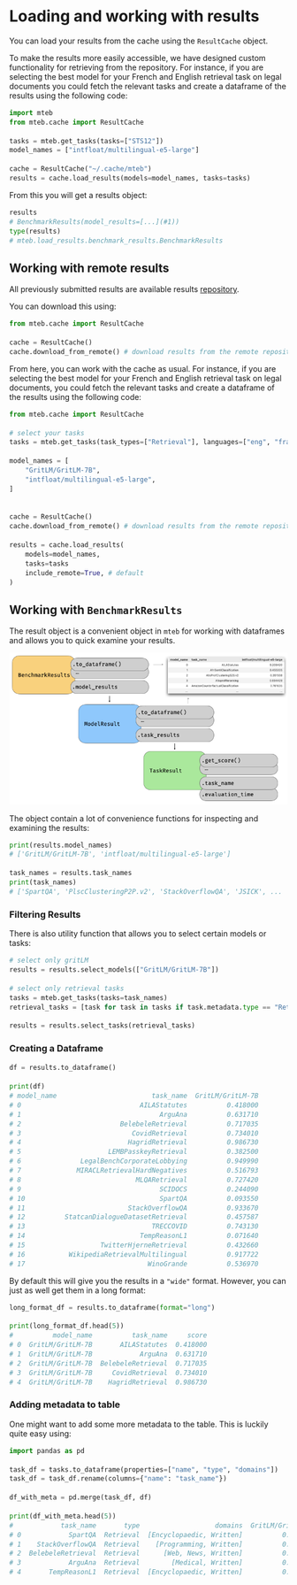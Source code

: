 # Loading and working with results

You can load your results from the cache using the `ResultCache` object.



To make the results more easily accessible, we have designed custom functionality for retrieving from the repository. For instance, if you are selecting the best model for your French and English retrieval task on legal documents you could fetch the relevant tasks and create a dataframe of the results using the following code:

```python
import mteb
from mteb.cache import ResultCache

tasks = mteb.get_tasks(tasks=["STS12"])
model_names = ["intfloat/multilingual-e5-large"]

cache = ResultCache("~/.cache/mteb")
results = cache.load_results(models=model_names, tasks=tasks)

```

From this you will get a results object:
```py
results
# BenchmarkResults(model_results=[...](#1))
type(results)
# mteb.load_results.benchmark_results.BenchmarkResults
```

## Working with remote results

All previously submitted results are available results [repository](https://github.com/embeddings-benchmark/results).

You can download this using:

```py
from mteb.cache import ResultCache

cache = ResultCache()
cache.download_from_remote() # download results from the remote repository
```

From here, you can work with the cache as usual. For instance, if you are selecting the best model for your French and English retrieval task on legal documents, you could fetch the relevant tasks and create a dataframe of the results using the following code:

```py
from mteb.cache import ResultCache

# select your tasks
tasks = mteb.get_tasks(task_types=["Retrieval"], languages=["eng", "fra"], domains=["Legal"])

model_names = [
    "GritLM/GritLM-7B",
    "intfloat/multilingual-e5-large",
]


cache = ResultCache()
cache.download_from_remote() # download results from the remote repository. Might take a while the first time.

results = cache.load_results(
    models=model_names,
    tasks=tasks
    include_remote=True, # default
)
```

## Working with `BenchmarkResults`

The result object is a convenient object in `mteb` for working with dataframes and allows you to quick examine your results.

![](images/visualizations/result_objects.png)

The object contain a lot of convenience functions for inspecting and examining the results:
```py
print(results.model_names)
# ['GritLM/GritLM-7B', 'intfloat/multilingual-e5-large']

task_names = results.task_names
print(task_names)
# ['SpartQA', 'PlscClusteringP2P.v2', 'StackOverflowQA', 'JSICK', ...
```

### Filtering Results

There is also utility function that allows you to select certain models or tasks:
```py
# select only gritLM
results = results.select_models(["GritLM/GritLM-7B"])

# select only retrieval tasks
tasks = mteb.get_tasks(tasks=task_names)
retrieval_tasks = [task for task in tasks if task.metadata.type == "Retrieval"]

results = results.select_tasks(retrieval_tasks)
```

### Creating a Dataframe

```py
df = results.to_dataframe()

print(df)
# model_name                        task_name  GritLM/GritLM-7B
# 0                              AILAStatutes          0.418000
# 1                                   ArguAna          0.631710
# 2                         BelebeleRetrieval          0.717035
# 3                            CovidRetrieval          0.734010
# 4                           HagridRetrieval          0.986730
# 5                      LEMBPasskeyRetrieval          0.382500
# 6               LegalBenchCorporateLobbying          0.949990
# 7              MIRACLRetrievalHardNegatives          0.516793
# 8                             MLQARetrieval          0.727420
# 9                                   SCIDOCS          0.244090
# 10                                  SpartQA          0.093550
# 11                          StackOverflowQA          0.933670
# 12          StatcanDialogueDatasetRetrieval          0.457587
# 13                                TRECCOVID          0.743130
# 14                             TempReasonL1          0.071640
# 15                   TwitterHjerneRetrieval          0.432660
# 16           WikipediaRetrievalMultilingual          0.917722
# 17                               WinoGrande          0.536970
```

By default this will give you the results in a `"wide"` format. However, you can just as well get them in a long format:

```py
long_format_df = results.to_dataframe(format="long")

print(long_format_df.head(5))
#          model_name          task_name     score
# 0  GritLM/GritLM-7B       AILAStatutes  0.418000
# 1  GritLM/GritLM-7B            ArguAna  0.631710
# 2  GritLM/GritLM-7B  BelebeleRetrieval  0.717035
# 3  GritLM/GritLM-7B     CovidRetrieval  0.734010
# 4  GritLM/GritLM-7B    HagridRetrieval  0.986730
```

### Adding metadata to table

One might want to add some more metadata to the table. This is luckily quite easy using:

```py
import pandas as pd

task_df = tasks.to_dataframe(properties=["name", "type", "domains"])
task_df = task_df.rename(columns={"name": "task_name"})

df_with_meta = pd.merge(task_df, df)

print(df_with_meta.head(5))
#            task_name       type                   domains  GritLM/GritLM-7B
# 0            SpartQA  Retrieval  [Encyclopaedic, Written]          0.093550
# 1    StackOverflowQA  Retrieval    [Programming, Written]          0.933670
# 2  BelebeleRetrieval  Retrieval      [Web, News, Written]          0.717035
# 3            ArguAna  Retrieval        [Medical, Written]          0.631710
# 4       TempReasonL1  Retrieval  [Encyclopaedic, Written]          0.071640
```
